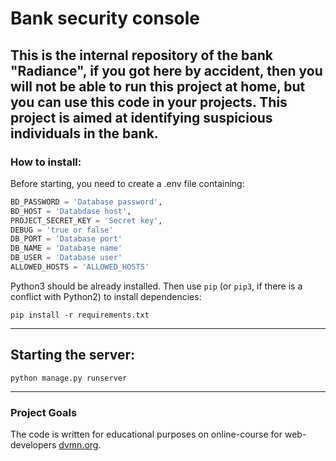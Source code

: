 # Bank security console

This is the internal repository of the bank "Radiance", if you got here by accident, then you will not be able to run this project at home, but you can use this code in your projects.
This project is aimed at identifying suspicious individuals in the bank.
---
### How to install:
Before starting, you need to create a .env file containing:

```python
BD_PASSWORD = 'Database password',
BD_HOST = 'Databdase host',
PROJECT_SECRET_KEY = 'Secret key',
DEBUG = 'true or false'
DB_PORT = 'Database port'
DB_NAME = 'Database name'
DB_USER = 'Database user'
ALLOWED_HOSTS = 'ALLOWED_HOSTS'
```

Python3 should be already installed. 
Then use `pip` (or `pip3`, if there is a conflict with Python2) to install dependencies:
```
pip install -r requirements.txt
```
---
## Starting the server:
```
python manage.py runserver
```
---
### Project Goals

The code is written for educational purposes on online-course for web-developers [dvmn.org](https://dvmn.org/).